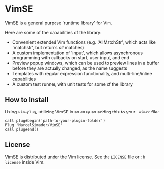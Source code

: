 # VimSE

VimSE is a general purpose 'runtime library' for Vim.

Here are some of the capabilities of the library:

  - Convenient extended Vim functions (e.g. 'AllMatchStr', which acts like 'matchstr', but
      returns _all_ matches)
  - A custom implementation of 'input', which allows asynchronous programming with
      callbacks on start, user input, and end
  - Preview popup windows, which can be used to preview lines in a buffer before they are
      actually changed, as the name suggests
  - Templates with regular expression functionality, and multi-line/inline capabilities
  - A custom test runner, with unit tests for some of the library

## How to Install

Using ``vim-plug``, utilizing VimSE is as easy as adding this to your ``.vimrc`` file:
```vimscript
call plug#begin('path-to-your-plugin-folder')
Plug 'MarcelSimader/VimSE'
call plug#end()
```

## License

VimSE is distributed under the Vim license. See the `LICENSE`
file or `:h license` inside Vim.

